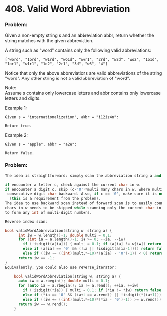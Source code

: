 # 408. Valid Word Abbreviation

### Problem:

Given a non-empty string s and an abbreviation abbr, return whether the string matches with the given abbreviation.

A string such as "word" contains only the following valid abbreviations:

```
["word", "1ord", "w1rd", "wo1d", "wor1", "2rd", "w2d", "wo2", "1o1d", "1or1", "w1r1", "1o2", "2r1", "3d", "w3", "4"]
```

Notice that only the above abbreviations are valid abbreviations of the string "word". Any other string is not a valid abbreviation of "word".

Note:  
Assume s contains only lowercase letters and abbr contains only lowercase letters and digits.

Example 1:

```
Given s = "internationalization", abbr = "i12iz4n":

Return true.
```

Example 2:

```
Given s = "apple", abbr = "a2e":

Return false.
```

### Problem:

```cpp
The idea is straightforward: simply scan the abbreviation string a and word w backward. While scanning a:

if encounter a letter c, check against the current char in w.
if encounter a digit c, skip (c-'0')*multi many chars in w, where multi = 10^(k-1) for the kth
 consecutive digit char backward. Also, if c == '0', make sure it is not a leading 0
  (this is a requirement from the problem).
The idea to use backward scan instead of forward scan is to easily count how many 
chars in w needs to be skipped while scanning only the current char in a and no need 
to form any int of multi-digit numbers.

Reverse index scan:

bool validWordAbbreviation(string w, string a) {
      int iw = w.length()-1; double multi = 0.1;
      for (int ia = a.length()-1; ia >= 0; --ia, --iw)
        if (!isdigit(a[ia])) { multi = 0.1; if (a[ia] != w[iw]) return false; }
        else if (a[ia] == '0' && (!ia || !isdigit(a[ia-1]))) return false; 
        else if ((iw -= ((int)(multi*=10)*(a[ia] - '0')-1)) < 0) return false; 
      return iw == -1;
}
Equivalently, you could also use reverse_iterator:

    bool validWordAbbreviation(string w, string a) {
      auto iw = w.rbegin(); double multi = 0.1;
      for (auto ia = a.rbegin(); ia != a.rend(); ++ia, ++iw)
        if (!isdigit(*ia)) { multi = 0.1; if (*ia != *iw) return false; }
        else if (*ia == '0' && (ia+1 == a.rend() || !isdigit(*(ia+1)))) return false; 
        else if ((iw += ((int)(multi*=10)*(*ia - '0')-1)) >= w.rend()) return false;
      return iw == w.rend();
    }
```



